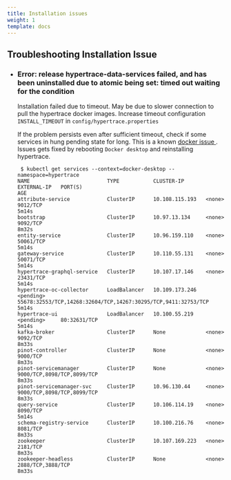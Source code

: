 ```yaml
---
title: Installation issues
weight: 1
template: docs
---
```


## Troubleshooting Installation Issue
- ### Error: release hypertrace-data-services failed, and has been uninstalled due to atomic being set: timed out waiting for the condition
    Installation failed due to timeout. May be due to slower connection to pull the hypertrace docker images. Increase timeout configuration `INSTALL_TIMEOUT` in `config/hypertrace.properties`
    
    If the problem persists even after sufficient timeout, check if some services in hung pending state for long. 
    This is a known [ docker issue ](https://github.com/docker/for-mac/issues/2990).
    Issues gets fixed by rebooting `Docker desktop` and reinstalling hypertrace.
    ```shell script
     $ kubectl get services --context=docker-desktop --namespace=hypertrace
    NAME                         TYPE           CLUSTER-IP       EXTERNAL-IP   PORT(S)                                                          AGE
    attribute-service            ClusterIP      10.108.115.193   <none>        9012/TCP                                                         5m14s
    bootstrap                    ClusterIP      10.97.13.134     <none>        9092/TCP                                                         8m32s
    entity-service               ClusterIP      10.96.159.110    <none>        50061/TCP                                                        5m14s
    gateway-service              ClusterIP      10.110.55.131    <none>        50071/TCP                                                        5m14s
    hypertrace-graphql-service   ClusterIP      10.107.17.146    <none>        23431/TCP                                                        5m14s
    hypertrace-oc-collector      LoadBalancer   10.109.173.246   <pending>     55678:32553/TCP,14268:32604/TCP,14267:30295/TCP,9411:32753/TCP   5m14s
    hypertrace-ui                LoadBalancer   10.100.55.219    <pending>     80:32631/TCP                                                     5m14s
    kafka-broker                 ClusterIP      None             <none>        9092/TCP                                                         8m33s
    pinot-controller             ClusterIP      None             <none>        9000/TCP                                                         8m33s
    pinot-servicemanager         ClusterIP      None             <none>        9000/TCP,8098/TCP,8099/TCP                                       8m33s
    pinot-servicemanager-svc     ClusterIP      10.96.130.44     <none>        9000/TCP,8098/TCP,8099/TCP                                       8m33s
    query-service                ClusterIP      10.106.114.19    <none>        8090/TCP                                                         5m14s
    schema-registry-service      ClusterIP      10.100.216.76    <none>        8081/TCP                                                         8m33s
    zookeeper                    ClusterIP      10.107.169.223   <none>        2181/TCP                                                         8m33s
    zookeeper-headless           ClusterIP      None             <none>        2888/TCP,3888/TCP                                                8m33s
    ```

